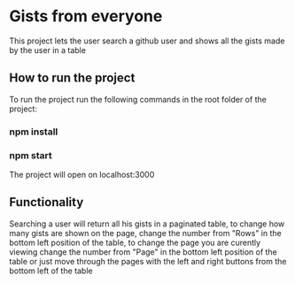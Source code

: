 # Gists from everyone

This project lets the user search a github user and shows all the gists made by the user in a table

## How to run the project

To run the project run the following commands in the root folder of the project:
### npm install
### npm start

The project will open on localhost:3000

## Functionality

Searching a user will return all his gists in a paginated table, to change how many gists are shown on the page, change the number from "Rows" in the bottom left position of the table, to change the page you are curently viewing change the number from "Page" in the bottom left position of the table or just move through the pages with the left and right buttons from the bottom left of the table